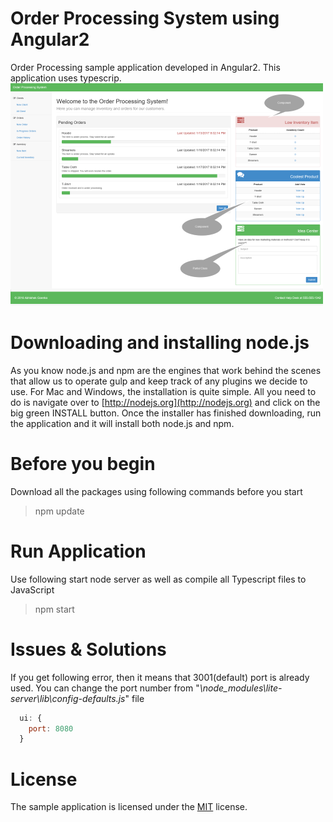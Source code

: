 # Order Processing System using Angular2
Order Processing sample application developed in Angular2. This application uses typescrip.
![Screenshot](/.github/screenshot.png)

# Downloading and installing node.js
As you know node.js and npm are the engines that work behind the scenes that allow us to operate gulp and keep track of any plugins we decide to use. For Mac and Windows, the installation is quite simple. All you need to do is navigate over to [http://nodejs.org](http://nodejs.org) and click on the big green INSTALL button. Once the installer has finished downloading, run the application and it will install both node.js and npm.

# Before you begin
Download all the packages using following commands before you start
>npm update

# Run Application
Use following start node server as well as compile all Typescript files to JavaScript
>npm start

# Issues & Solutions
If you get following error, then it means that 3001(default) port is already used. You can change the port number from "_\node_modules\lite-server\lib\config-defaults.js_" file

```javascript
  ui: {
    port: 8080
  }
```

# License
The sample application is licensed under the [MIT](https://opensource.org/licenses/MIT) license.